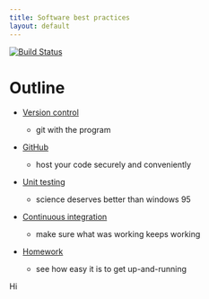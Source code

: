 ```yaml
---
title: Software best practices
layout: default
---
```


[![Build Status](https://travis-ci.org/fcooper8472/software_best_practices.svg?branch=master)](https://travis-ci.org/fcooper8472/software_best_practices)

# Outline
* [Version control](https://fcooper8472.github.io/software_best_practices/version_control)
  * git with the program


* [GitHub](https://fcooper8472.github.io/software_best_practices/github)
  * host your code securely and conveniently


* [Unit testing](https://fcooper8472.github.io/software_best_practices/unit_testing)
  * science deserves better than windows 95


* [Continuous integration](https://fcooper8472.github.io/software_best_practices/continuous_integration)
  * make sure what was working keeps working


* [Homework](https://fcooper8472.github.io/software_best_practices/homework)
  * see how easy it is to get up-and-running


Hi
